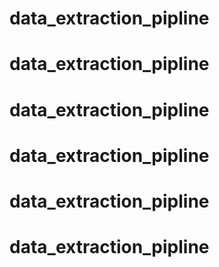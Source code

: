 # data_extraction_pipline
# data_extraction_pipline
# data_extraction_pipline
# data_extraction_pipline
# data_extraction_pipline
# data_extraction_pipline

